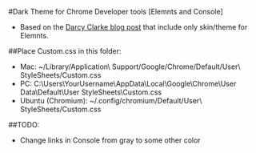 #Dark Theme for Chrome Developer tools [Elemnts and Console]

* Based on the [Darcy Clarke blog post](http://darcyclarke.me/design/skin-your-chrome-inspector/) that include only skin/theme for Elemnts.

##Place Custom.css in this folder:

* Mac: ~/Library/Application\ Support/Google/Chrome/Default/User\ StyleSheets/Custom.css
* PC: C:\Users\YourUsername\AppData\Local\Google\Chrome\User Data\Default\User StyleSheets\Custom.css
* Ubuntu (Chromium): ~/.config/chromium/Default/User\ StyleSheets/Custom.css

##TODO:
* Change links in Console from gray to some other color
